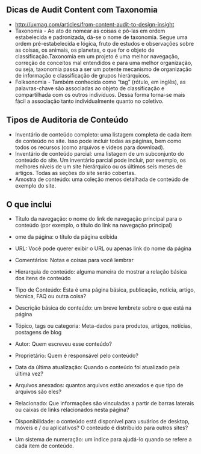 ## Dicas de Audit   Content com Taxonomia
- http://uxmag.com/articles/from-content-audit-to-design-insight
- Taxonomia - Ao ato de nomear as coisas e pô-las em ordem estabelecida e padronizada, dá-se o nome de taxonomia. Segue uma ordem pré-estabelecida e lógica, fruto de estudos e observações sobre as coisas, os animais, os planetas, o que for o objeto de classificação.Taxonomia em um projeto é uma melhor navegação, correção de conceitos mal entendidos e para uma melhor organização, ou seja, taxonomia passa a ser um potente mecanismo de organização de informação e classificação de grupos hierárquicos.
- Folksonomia - Também conhecida como “tag” (rótulo, em inglês), as palavras-chave são associadas ao objeto de classificação e compartilhada com os outros indivíduos. Dessa forma torna-se mais fácil a associação tanto individualmente quanto no coletivo.

## Tipos de Auditoria de Conteúdo

- Inventário de conteúdo completo: uma listagem completa de cada item de conteúdo no site. Isso pode incluir todas as páginas, bem como todos os recursos (como arquivos e vídeos para download).
- Inventário de conteúdo parcial: uma listagem de um subconjunto do conteúdo do site. Um inventário parcial pode incluir, por exemplo, os melhores níveis de um site hierárquico ou os últimos seis meses de artigos. Todas as seções do site serão cobertas.
- Amostra de conteúdo:  uma coleção menos detalhada de conteúdo de exemplo do site.

## O que inclui

- Título da navegação: o nome do link de navegação principal para o conteúdo (por exemplo, o título do link na navegação principal)
- ome da página: o título da página exibida
- URL: Você pode querer exibir o URL ou apenas link do nome da página
- Comentários: Notas e coisas para você lembrar
- Hierarquia de conteúdo: alguma maneira de mostrar a relação básica dos itens de conteúdo

- Tipo de Conteúdo: Esta é uma página básica, publicação, notícia, artigo, técnica, FAQ ou outra coisa?
- Descrição básica do conteúdo: um breve lembrete sobre o que está na página
- Tópico, tags ou categoria: Meta-dados para produtos, artigos, notícias, postagens de blog
- Autor: Quem escreveu esse conteúdo?
- Proprietário: Quem é responsável pelo conteúdo?
- Data da última atualização: Quando o conteúdo foi atualizado pela última vez?
- Arquivos anexados: quantos arquivos estão anexados e que tipo de arquivos são eles?
- Relacionado: Que informações são vinculadas a partir de barras laterais ou caixas de links relacionados nesta página?
- Disponibilidade: o conteúdo está disponível para usuários de desktop, móveis e / ou aplicativos? O conteúdo é distribuído para outros sites?
- Um sistema de numeração: um índice para ajudá-lo quando se refere a cada item de conteúdo.
